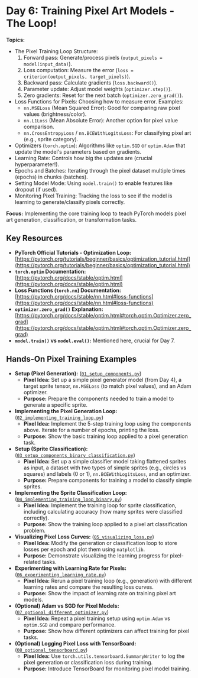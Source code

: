 # Day 6: Training Pixel Art Models - The Loop!

**Topics:**

- The Pixel Training Loop Structure:
  1. Forward pass: Generate/process pixels (`output_pixels = model(input_data)`).
  2. Loss computation: Measure the error (`loss = criterion(output_pixels, target_pixels)`).
  3. Backward pass: Calculate gradients (`loss.backward()`).
  4. Parameter update: Adjust model weights (`optimizer.step()`).
  5. Zero gradients: Reset for the next batch (`optimizer.zero_grad()`).
- Loss Functions for Pixels: Choosing how to measure error. Examples:
  - `nn.MSELoss` (Mean Squared Error): Good for comparing raw pixel values (brightness/color).
  - `nn.L1Loss` (Mean Absolute Error): Another option for pixel value comparison.
  - `nn.CrossEntropyLoss` / `nn.BCEWithLogitsLoss`: For classifying pixel art (e.g., sprite category).
- Optimizers (`torch.optim`): Algorithms like `optim.SGD` or `optim.Adam` that update the model's parameters based on gradients.
- Learning Rate: Controls how big the updates are (crucial hyperparameter!).
- Epochs and Batches: Iterating through the pixel dataset multiple times (epochs) in chunks (batches).
- Setting Model Mode: Using `model.train()` to enable features like dropout (if used).
- Monitoring Pixel Training: Tracking the loss to see if the model is learning to generate/classify pixels correctly.

**Focus:** Implementing the core training loop to teach PyTorch models pixel art generation, classification, or transformation tasks.

## Key Resources

- **PyTorch Official Tutorials - Optimization Loop:** [https://pytorch.org/tutorials/beginner/basics/optimization_tutorial.html](https://pytorch.org/tutorials/beginner/basics/optimization_tutorial.html)
- **`torch.optim` Documentation:** [https://pytorch.org/docs/stable/optim.html](https://pytorch.org/docs/stable/optim.html)
- **Loss Functions (`torch.nn`) Documentation:** [https://pytorch.org/docs/stable/nn.html#loss-functions](https://pytorch.org/docs/stable/nn.html#loss-functions)
- **`optimizer.zero_grad()` Explanation:** [https://pytorch.org/docs/stable/optim.html#torch.optim.Optimizer.zero_grad](https://pytorch.org/docs/stable/optim.html#torch.optim.Optimizer.zero_grad)
- **`model.train()` vs `model.eval()`:** Mentioned here, crucial for Day 7.

## Hands-On Pixel Training Examples

- **Setup (Pixel Generation):** ([`01_setup_components.py`](./01_setup_components.py))
  - **Pixel Idea:** Set up a simple pixel generator model (from Day 4), a target sprite tensor, `nn.MSELoss` (to match pixel values), and an Adam optimizer.
  - **Purpose:** Prepare the components needed to train a model to generate a specific sprite.
- **Implementing the Pixel Generation Loop:** ([`02_implementing_training_loop.py`](./02_implementing_training_loop.py))
  - **Pixel Idea:** Implement the 5-step training loop using the components above. Iterate for a number of epochs, printing the loss.
  - **Purpose:** Show the basic training loop applied to a pixel generation task.
- **Setup (Sprite Classification):** ([`03_setup_components_binary_classification.py`](./03_setup_components_binary_classification.py))
  - **Pixel Idea:** Set up a simple classifier model taking flattened sprites as input, a dataset with two types of simple sprites (e.g., circles vs squares) and labels (0 or 1), `nn.BCEWithLogitsLoss`, and an optimizer.
  - **Purpose:** Prepare components for training a model to classify simple sprites.
- **Implementing the Sprite Classification Loop:** ([`04_implementing_training_loop_binary.py`](./04_implementing_training_loop_binary.py))
  - **Pixel Idea:** Implement the training loop for sprite classification, including calculating accuracy (how many sprites were classified correctly).
  - **Purpose:** Show the training loop applied to a pixel art classification problem.
- **Visualizing Pixel Loss Curves:** ([`05_visualizing_loss.py`](./05_visualizing_loss.py))
  - **Pixel Idea:** Modify the generation or classification loop to store losses per epoch and plot them using `matplotlib`.
  - **Purpose:** Demonstrate visualizing the learning progress for pixel-related tasks.
- **Experimenting with Learning Rate for Pixels:** ([`06_experimenting_learning_rate.py`](./06_experimenting_learning_rate.py))
  - **Pixel Idea:** Rerun a pixel training loop (e.g., generation) with different learning rates and compare the resulting loss curves.
  - **Purpose:** Show the impact of learning rate on training pixel art models.
- **(Optional) Adam vs SGD for Pixel Models:** ([`07_optional_different_optimizer.py`](./07_optional_different_optimizer.py))
  - **Pixel Idea:** Repeat a pixel training setup using `optim.Adam` vs `optim.SGD` and compare performance.
  - **Purpose:** Show how different optimizers can affect training for pixel tasks.
- **(Optional) Logging Pixel Loss with TensorBoard:** ([`08_optional_tensorboard.py`](./08_optional_tensorboard.py))
  - **Pixel Idea:** Use `torch.utils.tensorboard.SummaryWriter` to log the pixel generation or classification loss during training.
  - **Purpose:** Introduce TensorBoard for monitoring pixel model training.
